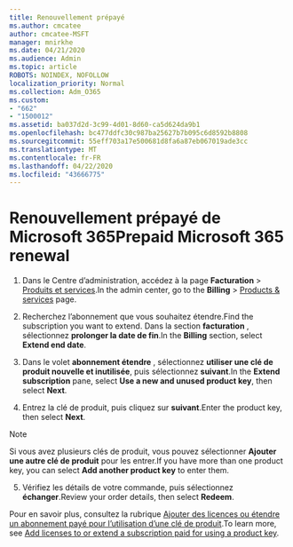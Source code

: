 ```yaml
---
title: Renouvellement prépayé
ms.author: cmcatee
author: cmcatee-MSFT
manager: mnirkhe
ms.date: 04/21/2020
ms.audience: Admin
ms.topic: article
ROBOTS: NOINDEX, NOFOLLOW
localization_priority: Normal
ms.collection: Adm_O365
ms.custom:
- "662"
- "1500012"
ms.assetid: ba037d2d-3c99-4d01-8d60-ca5d624da9b1
ms.openlocfilehash: bc477ddfc30c987ba25627b7b095c6d8592b8808
ms.sourcegitcommit: 55eff703a17e500681d8fa6a87eb067019ade3cc
ms.translationtype: MT
ms.contentlocale: fr-FR
ms.lasthandoff: 04/22/2020
ms.locfileid: "43666775"
---
```

# <a name="prepaid-microsoft-365-renewal"></a><span data-ttu-id="7260d-102">Renouvellement prépayé de Microsoft 365</span><span class="sxs-lookup"><span data-stu-id="7260d-102">Prepaid Microsoft 365 renewal</span></span>

1. <span data-ttu-id="7260d-103">Dans le Centre d’administration, accédez à la page **Facturation** \> [Produits et services](https://go.microsoft.com/fwlink/p/?linkid=842054).</span><span class="sxs-lookup"><span data-stu-id="7260d-103">In the admin center, go to the **Billing** \> [Products & services](https://go.microsoft.com/fwlink/p/?linkid=842054) page.</span></span>

2. <span data-ttu-id="7260d-104">Recherchez l’abonnement que vous souhaitez étendre.</span><span class="sxs-lookup"><span data-stu-id="7260d-104">Find the subscription you want to extend.</span></span> <span data-ttu-id="7260d-105">Dans la section **facturation** , sélectionnez **prolonger la date de fin**.</span><span class="sxs-lookup"><span data-stu-id="7260d-105">In the **Billing** section, select **Extend end date**.</span></span>

3. <span data-ttu-id="7260d-106">Dans le volet **abonnement étendre** , sélectionnez **utiliser une clé de produit nouvelle et inutilisée**, puis sélectionnez **suivant**.</span><span class="sxs-lookup"><span data-stu-id="7260d-106">In the **Extend subscription** pane, select **Use a new and unused product key**, then select **Next**.</span></span>

4. <span data-ttu-id="7260d-107">Entrez la clé de produit, puis cliquez sur **suivant**.</span><span class="sxs-lookup"><span data-stu-id="7260d-107">Enter the product key, then select **Next**.</span></span>

> [!NOTE]
> <span data-ttu-id="7260d-108">Si vous avez plusieurs clés de produit, vous pouvez sélectionner **Ajouter une autre clé de produit** pour les entrer.</span><span class="sxs-lookup"><span data-stu-id="7260d-108">If you have more than one product key, you can select **Add another product key** to enter them.</span></span>

5. <span data-ttu-id="7260d-109">Vérifiez les détails de votre commande, puis sélectionnez **échanger**.</span><span class="sxs-lookup"><span data-stu-id="7260d-109">Review your order details, then select **Redeem**.</span></span>

<span data-ttu-id="7260d-110">Pour en savoir plus, consultez la rubrique [Ajouter des licences ou étendre un abonnement payé pour l’utilisation d’une clé de produit](https://docs.microsoft.com/office365/admin/misc/add-licenses-using-product-key).</span><span class="sxs-lookup"><span data-stu-id="7260d-110">To learn more, see [Add licenses to or extend a subscription paid for using a product key](https://docs.microsoft.com/office365/admin/misc/add-licenses-using-product-key).</span></span>
